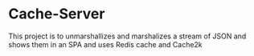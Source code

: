 # Cache-Server

This project is to unmarshallizes and marshalizes a stream of JSON and shows them in an SPA and uses Redis cache and Cache2k 
